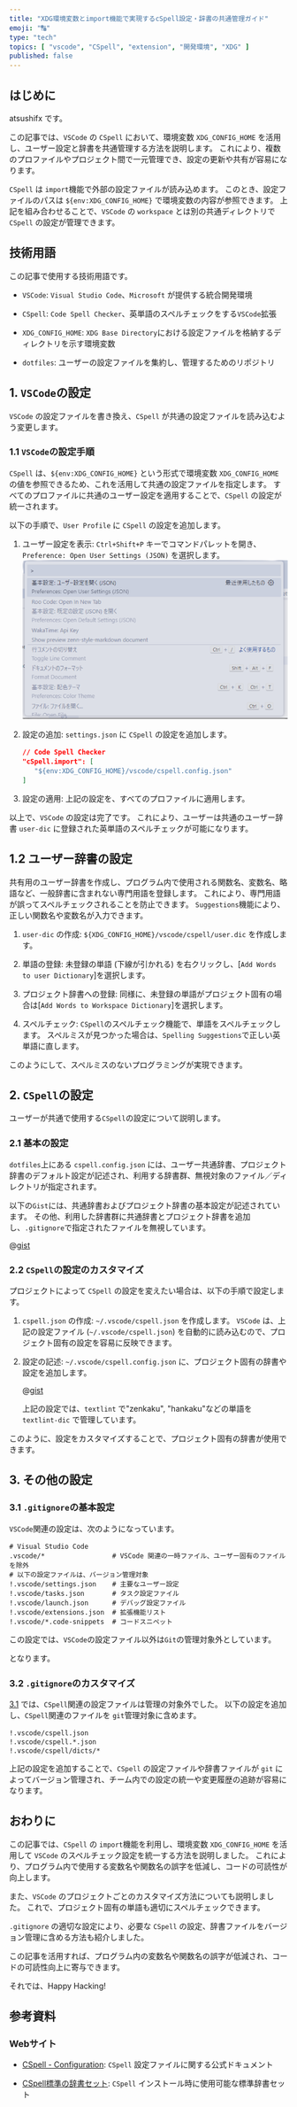 ```yaml
---
title: "XDG環境変数とimport機能で実現するcSpell設定・辞書の共通管理ガイド"
emoji: "🔠"
type: "tech"
topics: [ "vscode", "CSpell", "extension", "開発環境", "XDG" ]
published: false
---
```


## はじめに

atsushifx です。

この記事では、`VSCode` の `CSpell` において、環境変数 `XDG_CONFIG_HOME` を活用し、ユーザー設定と辞書を共通管理する方法を説明します。
これにより、複数のプロファイルやプロジェクト間で一元管理でき、設定の更新や共有が容易になります。

`CSpell` は `import`機能で外部の設定ファイルが読み込めます。
このとき、設定ファイルのパスは `${env:XDG_CONFIG_HOME}` で環境変数の内容が参照できます。
上記を組み合わせることで、`VSCode` の `workspace` とは別の共通ディレクトリで `CSpell` の設定が管理できます。

## 技術用語

この記事で使用する技術用語です。

- `VSCode`:
  `Visual Studio Code`、`Microsoft` が提供する統合開発環境

- `CSpell`:
  `Code Spell Checker`、英単語のスペルチェックをする`VSCode`拡張

- `XDG_CONFIG_HOME`:
  `XDG Base Directory`における設定ファイルを格納するディレクトリを示す環境変数

- `dotfiles`:
  ユーザーの設定ファイルを集約し、管理するためのリポジトリ

## 1. `VSCode`の設定

`VSCode` の設定ファイルを書き換え、`CSpell` が共通の設定ファイルを読み込むよう変更します。

### 1.1 `VSCode`の設定手順

`CSpell` は、`${env:XDG_CONFIG_HOME}` という形式で環境変数 `XDG_CONFIG_HOME` の値を参照できるため、これを活用して共通の設定ファイルを指定します。
すべてのプロファイルに共通のユーザー設定を適用することで、`CSpell` の設定が統一されます。

以下の手順で、`User Profile` に `CSpell` の設定を追加します。

1. ユーザー設定を表示:
   `Ctrl+Shift+P` キーでコマンドパレットを開き、`Preference: Open User Settings (JSON)` を選択します。
   ![ユーザー設定 (JSON)](/images/articles/vscode-cspell/ss-vscode-user-settings.png)

2. 設定の追加:
   `settings.json` に `CSpell` の設定を追加します。

   ```json
   // Code Spell Checker
   "cSpell.import": [
      "${env:XDG_CONFIG_HOME}/vscode/cspell.config.json"
   ]
   ```

3. 設定の適用:
   上記の設定を、すべてのプロファイルに適用します。

以上で、`VSCode` の設定は完了です。
これにより、ユーザーは共通のユーザー辞書 `user-dic` に登録された英単語のスペルチェックが可能になります。

## 1.2 ユーザー辞書の設定

共有用のユーザー辞書を作成し、プログラム内で使用される関数名、変数名、略語など、一般辞書に含まれない専門用語を登録します。
これにより、専門用語が誤ってスペルチェックされることを防止できます。
`Suggestions`機能により、正しい関数名や変数名が入力できます。

1. `user-dic` の作成:
   `${XDG_CONFIG_HOME}/vscode/cspell/user.dic` を作成します。

2. 単語の登録:
   未登録の単語 (下線が引かれる) を右クリックし、[`Add Words to user Dictionary`]を選択します。

3. プロジェクト辞書への登録:
   同様に、未登録の単語がプロジェクト固有の場合は[`Add Words to Workspace Dictionary`]を選択します。

4. スペルチェック:
   `CSpell`のスペルチェック機能で、単語をスペルチェックします。
   スペルミスが見つかった場合は、`Spelling Suggestions`で正しい英単語に直します。

このようにして、スペルミスのないプログラミングが実現できます。

## 2. `CSpell`の設定

ユーザーが共通で使用する`CSpell`の設定について説明します。

### 2.1 基本の設定

`dotfiles`上にある `cspell.config.json` には、ユーザー共通辞書、プロジェクト辞書のデフォルト設定が記述され、利用する辞書群、無視対象のファイル／ディレクトリが指定されます。

以下の`Gist`には、共通辞書およびプロジェクト辞書の基本設定が記述されています。
その他、利用した辞書群に共通辞書とプロジェクト辞書を追加し、`.gitignore`で指定されたファイルを無視しています。

@[gist](https://gist.github.com/atsushifx/eca0cf91141b70f72bb6aa6802359aee?file=cspell.config.json)

### 2.2 `CSpell`の設定のカスタマイズ

プロジェクトによって `CSpell` の設定を変えたい場合は、以下の手順で設定します。

1. `cspell.json` の作成:
    `~/.vscode/cspell.json` を作成します。
    `VSCode` は、上記の設定ファイル (`~/.vscode/cspell.json`) を自動的に読み込むので、プロジェクト固有の設定を容易に反映できます。

2. 設定の記述:
    `~/.vscode/cspell.config.json` に、プロジェクト固有の辞書や設定を追加します。

    @[gist](https://gist.github.com/atsushifx/eca0cf91141b70f72bb6aa6802359aee?file=cspell.json)

    上記の設定では、`textlint` で"zenkaku", "hankaku"などの単語を `textlint-dic` で管理しています。

このように、設定をカスタマイズすることで、プロジェクト固有の辞書が使用できます。

## 3. その他の設定

### 3.1 `.gitignore`の基本設定

`VSCode`関連の設定は、次のようになっています。

```gitignore
# Visual Studio Code
.vscode/*                 # VSCode 関連の一時ファイル、ユーザー固有のファイルを除外
# 以下の設定ファイルは、バージョン管理対象
!.vscode/settings.json    # 主要なユーザー設定
!.vscode/tasks.json       # タスク設定ファイル
!.vscode/launch.json      # デバッグ設定ファイル
!.vscode/extensions.json  # 拡張機能リスト
!.vscode/*.code-snippets  # コードスニペット
```

この設定では、`VSCode`の設定ファイル以外は`Git`の管理対象外としています。

となります。

### 3.2 `.gitignore`のカスタマイズ

[3.1](#31-gitignoreの基本設定) では、`CSpell`関連の設定ファイルは管理の対象外でした。
以下の設定を追加し、`CSpell`関連のファイルを `git`管理対象に含めます。

```gitignore
!.vscode/cspell.json
!.vscode/cspell.*.json
!.vscode/cspell/dicts/*
```

上記の設定を追加することで、`CSpell` の設定ファイルや辞書ファイルが `git` によってバージョン管理され、チーム内での設定の統一や変更履歴の追跡が容易になります。

## おわりに

この記事では、`CSpell` の `import`機能を利用し、環境変数 `XDG_CONFIG_HOME` を活用して `VSCode` のスペルチェック設定を統一する方法を説明しました。
これにより、プログラム内で使用する変数名や関数名の誤字を低減し、コードの可読性が向上します。

また、`VSCode` のプロジェクトごとのカスタマイズ方法についても説明しました。
これで、プロジェクト固有の単語も適切にスペルチェックできます。

`.gitignore` の適切な設定により、必要な `CSpell` の設定、辞書ファイルをバージョン管理に含める方法も紹介しました。

この記事を活用すれば、プログラム内の変数名や関数名の誤字が低減され、コードの可読性向上に寄与できます。

それでは、Happy Hacking!

## 参考資料

### Webサイト

- [CSpell - Configuration](https://cspell.org/configuration/):
  `CSpell` 設定ファイルに関する公式ドキュメント

- [CSpell標準の辞書セット](https://github.com/streetsidesoftware/cspell-dicts):
  `CSpell` インストール時に使用可能な標準辞書セット
